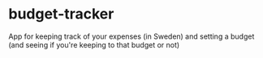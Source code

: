 # budget-tracker
App for keeping track of your expenses (in Sweden) and setting a budget (and seeing if you're keeping to that budget or not)
